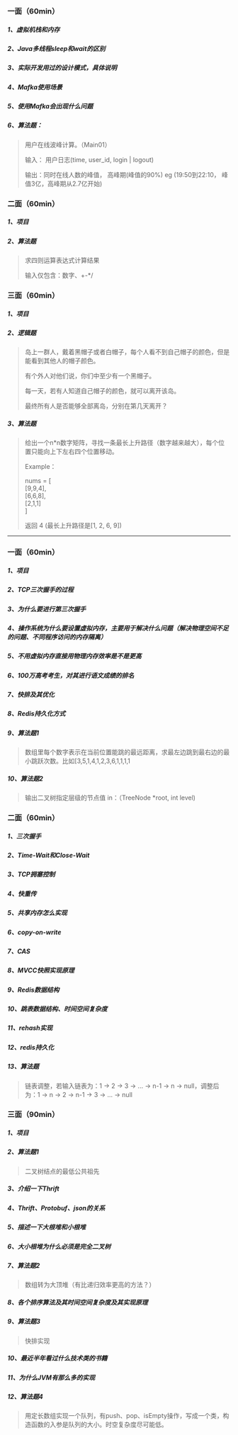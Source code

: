### 一面（60min）

##### 1、虚拟机栈和内存

##### 2、Java多线程sleep和wait的区别

##### 3、实际开发用过的设计模式，具体说明

##### 4、Mafka使用场景

##### 5、使用Mafka会出现什么问题

##### 6、算法题： 

> 用户在线波峰计算。（Main01）
>
> 输入： 用户日志(time, user_id, login | logout) 
>
> 输出：同时在线人数的峰值， 高峰期(峰值的90%) eg (19:50到22:10， 峰值3亿，高峰期从2.7亿开始)



### 二面（60min）

##### 1、项目

##### 2、算法题

> 求四则运算表达式计算结果
>
> 输入仅包含：数字、+-*/ 



### 三面（60min）

##### 1、项目

##### 2、逻辑题

> 岛上一群人，戴着黑帽子或者白帽子，每个人看不到自己帽子的颜色，但是能看到其他人的帽子颜色。
>
> 有个外人对他们说，你们中至少有一个黑帽子。
>
> 每一天，若有人知道自己帽子的颜色，就可以离开该岛。
>
> 最终所有人是否能够全部离岛，分别在第几天离开？

##### 3、算法题

> 给出一个n*n数字矩阵，寻找一条最长上升路径（数字越来越大），每个位置只能向上下左右四个位置移动。
>
> Example：
>
> nums = [  
>         [9,9,4],  
>         [6,6,8],  
>         [2,1,1]  
> ]
>
> 返回 4 (最长上升路径是[1, 2, 6, 9])



---



### 一面（60min）

##### 1、项目

##### 2、TCP三次握手的过程

##### 3、为什么要进行第三次握手

##### 4、操作系统为什么要设置虚拟内存，主要用于解决什么问题（解决物理空间不足的问题、不同程序访问的内存隔离）

##### 5、不用虚拟内存直接用物理内存效率是不是更高

##### 6、100万高考考生，对其进行语文成绩的排名

##### 7、快排及其优化

##### 8、Redis持久化方式

##### 9、算法题1

> 数组里每个数字表示在当前位置能跳的最远距离，求最左边跳到最右边的最小跳跃次数。比如[3,5,1,4,1,2,3,6,1,1,1,1

##### 10、算法题2

> 输出二叉树指定层级的节点值 in：（TreeNode *root, int level)



### 二面（60min）

##### 1、三次握手

##### 2、Time-Wait和Close-Wait

##### 3、TCP拥塞控制

##### 4、快重传

##### 5、共享内存怎么实现

##### 6、copy-on-write

##### 7、CAS

##### 8、MVCC快照实现原理

##### 9、Redis数据结构

##### 10、跳表数据结构、时间空间复杂度

##### 11、rehash实现

##### 12、redis持久化

##### 13、算法题

> 链表调整，若输入链表为：1 -> 2 -> 3 -> ... -> n-1 -> n -> null，调整后为：1 -> n -> 2 -> n-1 -> 3 -> ... -> null



### 三面（90min）

##### 1、项目

##### 2、算法题1

> 二叉树结点的最低公共祖先

##### 3、介绍一下Thrift

##### 4、Thrift、Protobuf、json的关系

##### 5、描述一下大根堆和小根堆

##### 6、大小根堆为什么必须是完全二叉树

##### 7、算法题2

> 数组转为大顶堆（有比递归效率更高的方法？）

##### 8、各个排序算法及其时间空间复杂度及其实现原理

##### 9、算法题3

> 快排实现

##### 10、最近半年看过什么技术类的书籍

##### 11、为什么JVM有那么多的实现

##### 12、算法题4

> 用定长数组实现一个队列，有push、pop、isEmpty操作，写成一个类，构造函数的入参是队列的大小。时空复杂度尽可能低。